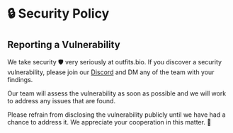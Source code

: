 # 🔒 Security Policy

## Reporting a Vulnerability

We take security 🛡️ very seriously at outfits.bio. If you discover a security vulnerability, please join our [Discord](https://discord.gg/f4KEs5TVz2) and DM any of the team with your findings.

Our team will assess the vulnerability as soon as possible and we will work to address any issues that are found.

Please refrain from disclosing the vulnerability publicly until we have had a chance to address it. We appreciate your cooperation in this matter. 🙏
